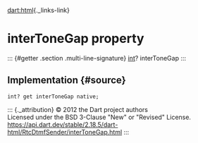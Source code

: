 [dart:html](../../dart-html/dart-html-library){._links-link}

interToneGap property
=====================

::: {#getter .section .multi-line-signature}
[int](../../dart-core/int-class)? interToneGap
:::

Implementation {#source}
--------------

``` {.language-dart data-language="dart"}
int? get interToneGap native;
```

::: {._attribution}
© 2012 the Dart project authors\
Licensed under the BSD 3-Clause \"New\" or \"Revised\" License.\
<https://api.dart.dev/stable/2.18.5/dart-html/RtcDtmfSender/interToneGap.html>
:::
